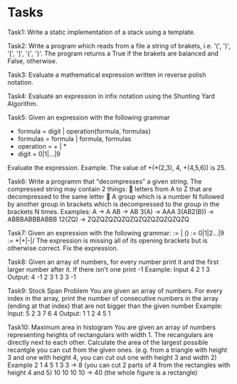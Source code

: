# Tasks

Task1: Write a static implementation of a stack using a template.

Task2: Write a program which reads from a file a string of brakets, i.e. '(', ')', '[', ']', '{', '}'. The program returns a True if the brakets are balanced and False, otherwise.

Task3: Evaluate a mathematical expression written in reverse polish notation.

Task4: Evaluate an expression in infix notation using the Shunting Yard Algorithm.

Task5: Given an expression with the following grammar  
  * formula = digit | operation(formula, formulas)  
  * formulas = formula | formula, formulas  
  * operation = + | *  
  * digit = 0|1|…|9</ul></li>
Evaluate the expression. 
Example. The value of +(*(2,3), 4, +(4,5,6)) is 25.

Task6:
	Write a programm that "decompresses" a given string.
	The compressed string may contain 2 things:
	 letters from A to Z that are decompressed to the same letter 
	 A group which is a number N followed by another group in brackets which is decompressed to the 	group in the brackets N times.
	Examples:
	A -> A
	AB -> AB
	3(A) -> AAA
	3(AB2(B)) -> ABBBABBBABBB
	12(ZQ) -> ZQZQZQZQZQZQZQZQZQZQZQZQ

Task7:
	Given an expression with the following grammar:
		<expression> := <digit> | (<digit><operation><digit>)
		<digit> := 0|1|2...|9
		<operation> := *|+|-|/
	The expression is missing all of its opening brackets but is otherwise correct.
	Fix the expression.

Task8:
	Given an array of numbers, for every number print it and the first larger number after it. If there isn't one print -1
	Example:
	Input 4 2 1 3
	Output:
		4 -1
		2 3
		1 3
		3 -1

Task9:
	Stock Span Problem
		You are given an array of numbers. For every index in the array, print the number of consecutive numbers in the array (ending at that index) that are not bigger than the given number
	Example:
		Input:  5 2 3 7 6 4
		Output: 1 1 2 4 5 1 

Task10:
	Maximum area in histogram
		You are given an array of numbers representing heights of rectangulars with width 1. The recangulars are directly next to each other. Calculate the area of the largest possible recantgle you can cut from the given ones. (e.g. from a triangle with height 3 and one with height 4, you can cut out one with height 3 and width 2)
	Example
		2 1 4 5 1 3 3 -> 8 (you can cut 2 parts of 4 from the rectangles with height 4 and 5)
		10 10 10 10 -> 40 (the whole figure is a rectangle)